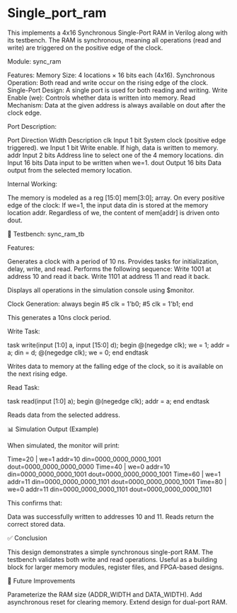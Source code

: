 # Single_port_ram
This implements a 4x16 Synchronous Single-Port RAM in Verilog along with its testbench. 
The RAM is synchronous, meaning all operations (read and write) are triggered on the positive edge of the clock.

Module: sync_ram

Features:
Memory Size: 4 locations × 16 bits each (4x16).
Synchronous Operation: Both read and write occur on the rising edge of the clock.
Single-Port Design: A single port is used for both reading and writing.
Write Enable (we): Controls whether data is written into memory.
Read Mechanism: Data at the given address is always available on dout after the clock edge.

Port Description:

Port	Direction	Width	Description
clk	Input	1 bit	System clock (positive edge triggered).
we	Input	1 bit	Write enable. If high, data is written to memory.
addr	Input	2 bits	Address line to select one of the 4 memory locations.
din	Input	16 bits	Data input to be written when we=1.
dout	Output	16 bits	Data output from the selected memory location.

Internal Working:

The memory is modeled as a reg [15:0] mem[3:0]; array.
On every positive edge of the clock:
If we=1, the input data din is stored at the memory location addr.
Regardless of we, the content of mem[addr] is driven onto dout.

📌 Testbench: sync_ram_tb

Features:

Generates a clock with a period of 10 ns.
Provides tasks for initialization, delay, write, and read.
Performs the following sequence:
Write 1001 at address 10 and read it back.
Write 1101 at address 11 and read it back.

Displays all operations in the simulation console using $monitor.

Clock Generation:
always begin
    #5 clk = 1'b0;
    #5 clk = 1'b1;
end

This generates a 10ns clock period.

Write Task:

task write(input [1:0] a, input [15:0] d);
begin
    @(negedge clk);
    we = 1;
    addr = a;
    din = d;
    @(negedge clk);
    we = 0;
end
endtask

Writes data to memory at the falling edge of the clock, so it is available on the next rising edge.

Read Task:

task read(input [1:0] a);
begin
    @(negedge clk);
    addr = a;
end
endtask

Reads data from the selected address.

📊 Simulation Output (Example)

When simulated, the monitor will print:

Time=20 | we=1 addr=10 din=0000_0000_0000_1001 dout=0000_0000_0000_0000
Time=40 | we=0 addr=10 din=0000_0000_0000_1001 dout=0000_0000_0000_1001
Time=60 | we=1 addr=11 din=0000_0000_0000_1101 dout=0000_0000_0000_1001
Time=80 | we=0 addr=11 din=0000_0000_0000_1101 dout=0000_0000_0000_1101

This confirms that:

Data was successfully written to addresses 10 and 11.
Reads return the correct stored data.

✅ Conclusion

This design demonstrates a simple synchronous single-port RAM.
The testbench validates both write and read operations.
Useful as a building block for larger memory modules, register files, and FPGA-based designs.

🚀 Future Improvements

Parameterize the RAM size (ADDR_WIDTH and DATA_WIDTH).
Add asynchronous reset for clearing memory.
Extend design for dual-port RAM.
